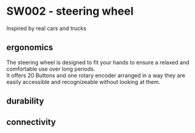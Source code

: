 # SW002 - steering wheel
Inspired by real cars and trucks

## ergonomics
The steering wheel is designed to fit your hands to ensure a relaxed and comfortable use over long periods.  
It offers 20 Buttons and one rotary encoder arranged in a way they are easily accessible and recognizeable without looking at them.

## durability

## connectivity
